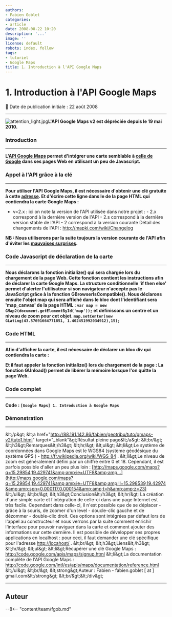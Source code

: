 ```yaml
---
authors:
- Fabien Goblet
categories:
- article
date: 2008-08-22 10:20
description: '...'
image: ''
license: default
robots: index, follow
tags:
- tutoriel
- Google Maps
title: 1. Introduction à l'API Google Maps
---
```


# 1. Introduction à l'API Google Maps


:calendar: Date de publication initiale : 22 août 2008


----


![attention_light.jpg](/sites/default/files/Tuto/img/attention_light.jpg)**L'API Google Maps v2 est dépréciée depuis le 19 mai 2010.**


### Introduction




---


****L'[API Google Maps](http://code.google.com/intl/fr/apis/maps/) permet d'intégrer une carte semblable à [celle de Google](http://maps.google.fr/maps?hl=fr&tab=wl) dans ses pages Web en utilisant un peu de Javascript.****


### Appel à l'API grâce à la clé




---


****Pour utiliser l'API Google Maps, il est nécessaire d'obtenir une clé gratuite à cette [adresse](http://code.google.com/intl/fr/apis/maps/signup.html). Et d'écrire cette ligne dans le de la page HTML qui contiendra la carte Google Maps :**** 


* v=2.x : ici on note la version de l'API utilisée dans notre projet : - 2.x correspond à la dernière version de l'API - 2.s correspond à la dernière version stable de l'API - 2 correspond à la version courante Détail des changements de l'API : <http://mapki.com/wiki/Changelog>


****NB : Nous utiliserons par la suite toujours la version courante de l'API afin d'éviter les [mauvaises surprises](http://www.geotribu.net/node/102).****


### Code Javascript de déclaration de la carte




---


****Nous déclarons la fonction initialize() qui sera chargée lors du chargement de la page Web. Cette fonction contient les instructions afin de déclarer la carte Google Maps. La structure conditionnelle 'if then else' permet d'alerter l'utilisateur si son navigateur n'accepte pas le JavaScript grâce à la fonction GBrowserIsCompatible(). Nous déclarons ensuite l'objet map qui sera affiché dans le bloc dont l'identifiant sera 'map\_canvas' de la page HTML : `var map = new GMap2(document.getElementById('map'));` et définissons un centre et un niveau de zoom pour cet objet. `map.setCenter(new GLatLng(43.57691664771851, 1.402451992034912),15);`****


### Code HTML




---


****Afin d'afficher la carte, il est nécessaire de déclarer un bloc div qui contiendra la carte :**** 



****Et il faut appeler la fonction initialize() lors du chargement de la page :  La fonction GUnload() permet de libérer la mémoire lorsque l'on quitte la page Web.****


### Code complet




---


******Code :** `[Google Maps] 1. Introduction à Google Maps`****




### Démonstration




---



&amp;lt;/p&amp;gt; &amp;lt;a href="<http://88.191.142.86/fabien/geotribu/tuto/gmaps-v2/tuto1.html>" target="\_blank"&amp;gt;Résultat pleine page&amp;lt;/a&amp;gt; &amp;lt;br/&amp;gt; &amp;lt;h3&amp;gt;Remarques&amp;lt;/h3&amp;gt; &amp;lt;hr/&amp;gt; &amp;lt;ul&amp;gt; &amp;lt;li&amp;gt;Le système de coordonnées dans Google Maps est le WGS84 (système géodésique du système GPS ) - <http://fr.wikipedia.org/wiki/WGS_84> . &amp;lt;li&amp;gt;Le niveau de zoom est généralement défini par un chiffre entre 0 et 18. Cependant, il est parfois possible d'aller un peu plus loin : [http://maps.google.com/maps?q=15.29854,19.429741&amp;amp;ie=UTF8&amp;amp...](http://maps.google.com/maps?q=15.29854,19.429741&amp;amp;ie=UTF8&amp;amp;ll=15.298539,19.42974&amp;amp;spn=0.000117,0.000154&amp;amp;t=h&amp;amp;z=23) &amp;lt;/ul&amp;gt; &amp;lt;br/&amp;gt; &amp;lt;h3&amp;gt;Conclusion&amp;lt;/h3&amp;gt; &amp;lt;hr/&amp;gt; La création d'une simple carte et l'intégration de celle-ci dans une page Internet est très facile. Cependant dans celle-ci, il n'est possible que de se déplacer - grâce à la souris, de zoomer d'un level - doucle-clic gauche et de dézommer - double-clic droit. Ces options sont intégrées par défaut lors de l'appel au constructeur et nous verrons par la suite comment enrichir l'interface pour pouvoir naviguer dans la carte et comment ajouter des informations sur cette dernière. Il est possible de développer ses propres applications en localhost : pour ceci, il faut demander une clé spécifique pour l'adresse <http://locahost/> . &amp;lt;br/&amp;gt; &amp;lt;h3&amp;gt;Liens&amp;lt;/h3&amp;gt; &amp;lt;hr/&amp;gt; &amp;lt;ul&amp;gt; &amp;lt;li&amp;gt;Récupérer une clé Google Maps : <http://code.google.com/apis/maps/signup.html> &amp;lt;li&amp;gt;La documentation complète de l'API Google Maps : <http://code.google.com/intl/es/apis/maps/documentation/reference.html> &amp;lt;/ul&amp;gt; &amp;lt;br/&amp;gt; &amp;lt;strong&amp;gt;Auteur : Fabien - fabien.goblet [ at ] gmail.com&amp;lt;/strong&amp;gt; &amp;lt;br/&amp;gt;&amp;lt;/div&amp;gt;




----

## Auteur

--8<-- "content/team/fgob.md"
